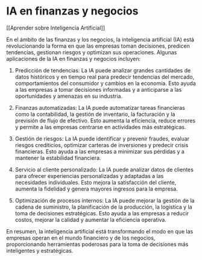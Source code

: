 # IA en finanzas y negocios

[[Aprender sobre Inteligencia Artificial]]

En el ámbito de las finanzas y los negocios, la inteligencia artificial (IA) está revolucionando la forma en que las empresas toman decisiones, predicen tendencias, gestionan riesgos y optimizan sus operaciones. Algunas aplicaciones de la IA en finanzas y negocios incluyen:

1. Predicción de tendencias: La IA puede analizar grandes cantidades de datos históricos y en tiempo real para predecir tendencias del mercado, comportamientos del consumidor y cambios en la economía. Esto ayuda a las empresas a tomar decisiones informadas y a anticiparse a las oportunidades y amenazas en su industria.

2. Finanzas automatizadas: La IA puede automatizar tareas financieras como la contabilidad, la gestión de inventario, la facturación y la previsión de flujo de efectivo. Esto aumenta la eficiencia, reduce errores y permite a las empresas centrarse en actividades más estratégicas.

3. Gestión de riesgos: La IA puede identificar y prevenir fraudes, evaluar riesgos crediticios, optimizar carteras de inversiones y predecir crisis financieras. Esto ayuda a las empresas a minimizar sus pérdidas y a mantener la estabilidad financiera.

4. Servicio al cliente personalizado: La IA puede analizar datos de clientes para ofrecer experiencias personalizadas y adaptadas a las necesidades individuales. Esto mejora la satisfacción del cliente, aumenta la fidelidad y genera mayores ingresos para la empresa.

5. Optimización de procesos internos: La IA puede mejorar la gestión de la cadena de suministro, la planificación de la producción, la logística y la toma de decisiones estratégicas. Esto ayuda a las empresas a reducir costos, mejorar la calidad y aumentar la eficiencia operativa.

En resumen, la inteligencia artificial está transformando el modo en que las empresas operan en el mundo financiero y de los negocios, proporcionando herramientas poderosas para la toma de decisiones más inteligentes y estratégicas.
